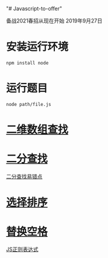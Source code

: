 "# Javascript-to-offer" 

备战2021春招从现在开始 2019年9月27日

# 安装运行环境 
`npm install node`

# 运行题目
`node path/file.js`

# [二维数组查找](./searchMatrix.js)

# [二分查找](./binarySearch.js)
[二分查找易错点](./二分查找.md)

# [选择排序](./selectSort.js)

# [替换空格](./replaceSpace.js)
[JS正则表达式](./regexp.md)